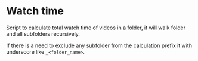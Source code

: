 # Watch time
Script to calculate total watch time of videos in a folder, it will walk folder and all subfolders recursively.

If there is a need to exclude any subfolder from the calculation prefix it with underscore like `_<folder_name>`.
